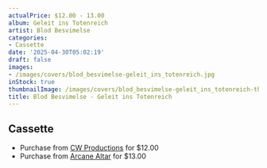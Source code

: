 ```yaml
---
actualPrice: $12.00 - 13.00
album: Geleit ins Totenreich
artist: Blod Besvimelse
categories:
- Cassette
date: '2025-04-30T05:02:19'
draft: false
images:
- /images/covers/blod_besvimelse-geleit_ins_totenreich.jpg
inStock: true
thumbnailImage: /images/covers/blod_besvimelse-geleit_ins_totenreich-thumb.jpg
title: Blod Besvimelse - Geleit ins Totenreich
---
```


## Cassette
* Purchase from [CW Productions](https://shop.cwproductions.net/products/blod-besvimelse-geleit-ins-totenreich-tape-2) for $12.00
* Purchase from [Arcane Altar](https://arcanealtar.bigcartel.com/product/blod-besvimelse-geleit-ins-totenreich-tape) for $13.00
